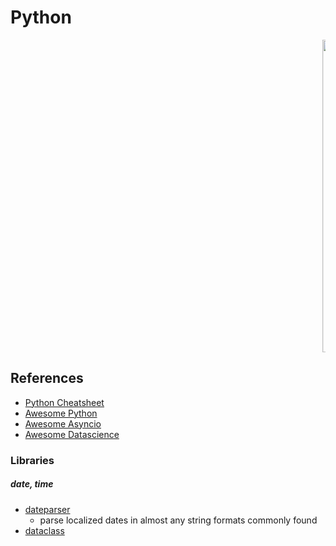 # Python

<marquee><img src="static/python_logo.png" width=500></marquee>

## References
- [Python Cheatsheet](https://github.com/gto76/python-cheatsheet)
- [Awesome Python](https://github.com/vinta/awesome-python#readme)
- [Awesome Asyncio](https://github.com/timofurrer/awesome-asyncio#readme)
- [Awesome Datascience](https://github.com/krzjoa/awesome-python-data-science#readme)


### Libraries

##### date, time
- [dateparser](https://dateparser.readthedocs.io/en/latest/)
  - parse localized dates in almost any string formats commonly found
- [dataclass]()


